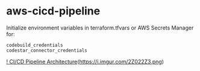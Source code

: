 # aws-cicd-pipeline

Initialize environment variables in terraform.tfvars or AWS Secrets Manager for:

```
codebuild_credentials
codestar_connector_credentials
```

[! CI/CD Pipeline Architecture](https://i.imgur.com/2Z022Z3.png)(https://i.imgur.com/2Z022Z3.png)